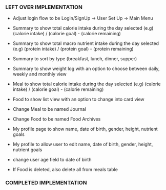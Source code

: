 ### LEFT OVER IMPLEMENTATION ###

- Adjust login flow to be Login/SignUp -> User Set Up -> Main Menu

- Summary to show total calorie intake during the day selected (e.g) (calorie intake) / (calorie goal) - (calorie remaining)

- Summary to show total macro nutrient intake during the day selected (e.g) (protein intake) / (protein goal) - (protein remaining)

- Summary to sort by type (breakfast, lunch, dinner, supper)

- Summary to show weight log with an option to choose between daily, weekly and monthly view

- Meal to show total calorie intake during the day selected (e.g) (calorie intake) / (calorie goal) - (calorie remaining)

- Food to show list view with an option to change into card view

- Change Meal to be named Journal

- Change Food to be named Food Archives

- My profile page to show name, date of birth, gender, height, nutrient goals

- My profile to allow user to edit name, date of birth, gender, height, nutrient goals

- change user age field to date of birth

- If Food is deleted, also delete all from meals table

### COMPLETED IMPLEMENTATION ###
